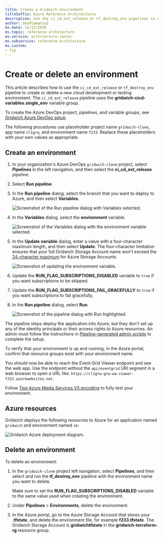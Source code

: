 ```yaml
---
title: Create a Gridwich environment
titleSuffix: Azure Reference Architectures
description: Use the ci_cd_ext_release or tf_destroy_env pipelines to create or delete cloud development or testing environments.
author: doodlemania2
ms.date: 11/12/2020
ms.topic: reference-architecture
ms.service: architecture-center
ms.subservice: reference-architecture
ms.custom:
- fcp
---
```


# Create or delete an environment

This article describes how to use the `ci_cd_ext_release` or `tf_destroy_env` pipeline to create or delete a new cloud development or testing environment. The `ci_cd_ext_release` pipeline uses the **gridwich-cicd-variables.single_env** variable group.

To create the Azure DevOps project, pipelines, and variable groups, see [Gridwich Azure DevOps setup](set-up-azure-devops.md).

The following procedures use placeholder project name `gridwich-clone`, app name `cl1grw`, and environment name `f233`. Replace these placeholders with your own values as appropriate.

## Create an environment

1. In your organization's Azure DevOps `gridwich-clone` project, select **Pipelines** in the left navigation, and then select the **ci_cd_ext_release** pipeline.
   
1. Select **Run pipeline**.
   
1. In the **Run pipeline** dialog, select the branch that you want to deploy to Azure, and then select **Variables**.
   
   ![Screenshot of the Run pipeline dialog with Variables selected.](media/run-pipeline-dialog.png)
   
1. In the **Variables** dialog, select the **environment** variable.
   
   ![Screenshot of the Variables dialog with the environment variable selected.](media/select-variables.png)
   
1. In the **Update variable** dialog, enter a value with a four-character maximum length, and then select **Update**. The four-character limitation ensures that your full Gridwich Storage Account name won't exceed the [24-character maximum](https://docs.microsoft.com/en-us/azure/storage/common/storage-account-overview#naming-storage-accounts) for Azure Storage Accounts.
   
   ![Screenshot of updating the environment variable.](media/update-variable.png)
   
1. Update the **RUN_FLAG_SUBSCRIPTIONS_DISABLED** variable to `true` if you want subscriptions to be skipped.
   
1. Update the **RUN_FLAG_SUBSCRIPTIONS_FAIL_GRACEFULLY** to `true` if you want subscriptions to fail gracefully.
   
1. In the **Run pipeline** dialog, select **Run**.
   
   ![Screenshot of the pipeline dialog with Run highlighted.](media/run-pipeline.png)

The pipeline steps deploy the application into Azure, but they don't set up any of the identity principals or their access rights to Azure resources. An admin must follow the instructions in [Pipeline-generated admin scripts](run-admin-scripts.md) to complete the setup.

To verify that your environment is up and running, in the Azure portal, confirm that resource groups exist with your environment name.

You should now be able to reach the Event Grid Viewer endpoint and see the web app. Use the endpoint without the `api/eventgrid` URI segment in a web browser to open a URL like: `https://cl1grw-grw-wa-viewer-f233.azurewebsites.net`.

Follow [Test Azure Media Services V3 encoding](test-encoding.md) to fully test your environment.

## Azure resources

Gridwich deploys the following resources to Azure for an application named `gridwich` and environment named `sb`:

![Gridwich Azure deployment diagram.](media/gridwich-deployment.png)

## Delete an environment

To delete an environment:

1. In the `gridwich-clone` project left navigation, select **Pipelines**, and then select and run the **tf_destroy_env** pipeline with the environment name you want to delete.
   
   Make sure to set the **RUN_FLAG_SUBSCRIPTIONS_DISABLED** variable to the same value used when creating the environment.
   
1. Under **Pipelines** > **Environments**, delete the environment.
   
1. In the Azure portal, go to the Azure Storage Account that stores your **.tfstate**, and delete the environment file, for example **f233.tfstate**. The Gridwich Storage Account is **gridwichtfstate** in the **gridwich-terraform-rg** resource group.

